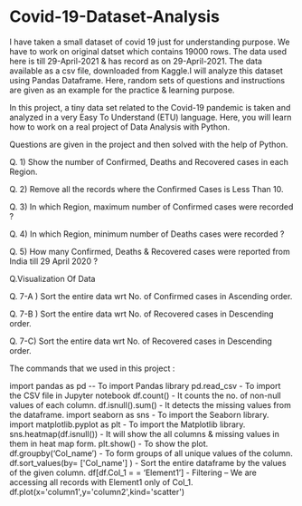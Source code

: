# Covid-19-Dataset-Analysis
I have taken a small dataset of covid 19 just for understanding purpose. We have to work on original datset which contains 19000 rows.  The data used here is till 29-April-2021 &amp; has record as on 29-April-2021.  The data available as a csv file, downloaded from Kaggle.I will analyze this dataset using Pandas Dataframe.  Here, random sets of questions and instructions are given as an example for the practice &amp; learning purpose.



In this project, a tiny data set related to the Covid-19 pandemic is taken and analyzed in a very Easy To Understand (ETU) language. Here, you will learn how to work on a real project of Data Analysis with Python.

Questions are given in the project and then solved with the help of Python.

Q. 1) Show the number of Confirmed, Deaths and Recovered cases in each Region.

Q. 2) Remove all the records where the Confirmed Cases is Less Than 10.

Q. 3) In which Region, maximum number of Confirmed cases were recorded ?

Q. 4) In which Region, minimum number of Deaths cases were recorded ?

Q. 5) How many Confirmed, Deaths & Recovered cases were reported from India till 29 April 2020 ?

Q.Visualization Of Data

Q. 7-A ) Sort the entire data wrt No. of Confirmed cases in Ascending order.

Q. 7-B ) Sort the entire data wrt No. of Recovered cases in Descending order.

Q. 7-C) Sort the entire data wrt No. of Recovered cases in Descending order.

The commands that we used in this project :

import pandas as pd -- To import Pandas library
pd.read_csv - To import the CSV file in Jupyter notebook
df.count() - It counts the no. of non-null values of each column.
df.isnull().sum() - It detects the missing values from the dataframe.
import seaborn as sns - To import the Seaborn library.
import matplotlib.pyplot as plt - To import the Matplotlib library.
sns.heatmap(df.isnull()) - It will show the all columns & missing values in them in heat map form.
plt.show() - To show the plot.
df.groupby(‘Col_name’) - To form groups of all unique values of the column.
df.sort_values(by= ['Col_name'] ) - Sort the entire dataframe by the values of the given column.
df[df.Col_1 = = ‘Element1’] - Filtering – We are accessing all records with Element1 only of Col_1.
df.plot(x='column1',y='column2',kind='scatter')

